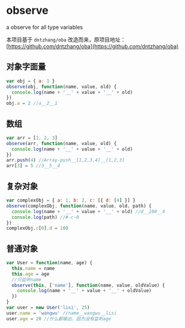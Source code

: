 # observe

a observe for all type variables

本项目基于 `dntzhang/oba` 改造而来，原项目地址：[https://github.com/dntzhang/oba](https://github.com/dntzhang/oba)

## 对象字面量

```js
var obj = { a: 1 }
observe(obj, function(name, value, old) {
  console.log(name + '__' + value + '__' + old)
})
obj.a = 2 //a__2__1
```

## 数组

```js
var arr = [1, 2, 3]
observe(arr, function(name, value, old) {
  console.log(name + '__' + value + '__' + old)
})
arr.push(4) //Array-push__[1,2,3,4]__[1,2,3]
arr[3] = 5 //3__5__4
```

## 复杂对象

```js
var complexObj = { a: 1, b: 2, c: [{ d: [4] }] }
observe(complexObj, function(name, value, old, path) {
  console.log(name + '__' + value + '__' + old) //d__100__4
  console.log(path) //#-c-0
})
complexObj.c[0].d = 100
```

## 普通对象

```js
var User = function(name, age) {
  this.name = name
  this.age = age
  //只监听name
  observe(this, ['name'], function(name, value, oldValue) {
    console.log(name + '__' + value + '__' + oldValue)
  })
}
var user = new User('lisi', 25)
user.name = 'wangwu' //name__wangwu__lisi
user.age = 20 //什么都输出，因为没有监听age
```
